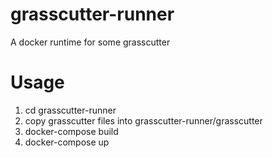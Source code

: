 # grasscutter-runner
A docker runtime for some grasscutter
# Usage
1. cd grasscutter-runner
2. copy grasscutter files into grasscutter-runner/grasscutter
3. docker-compose build
4. docker-compose up
